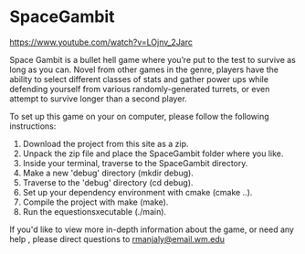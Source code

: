 # SpaceGambit

https://www.youtube.com/watch?v=LOjnv_2Jarc

Space Gambit is a bullet hell game where you’re put to the test to survive as long as you can. Novel from other games in the genre, players have the ability to select different classes of stats and gather power ups while defending yourself from various randomly-generated turrets, or even attempt to survive longer than a second player.

To set up this game on your on computer, please follow the following instructions:

1. Download the project from this site as a zip.
2. Unpack the zip file and place the SpaceGambit folder where you like.
3. Inside your terminal, traverse to the SpaceGambit directory.
4. Make a new 'debug' directory (mkdir debug).
5. Traverse to the 'debug' directory (cd debug).
6. Set up your dependency environment with cmake (cmake ..).
7. Compile the project with make (make).
8. Run the equestionsxecutable (./main).

If you'd like to view more in-depth information about the game, or need any help , please direct questions to rmanjaly@email.wm.edu
